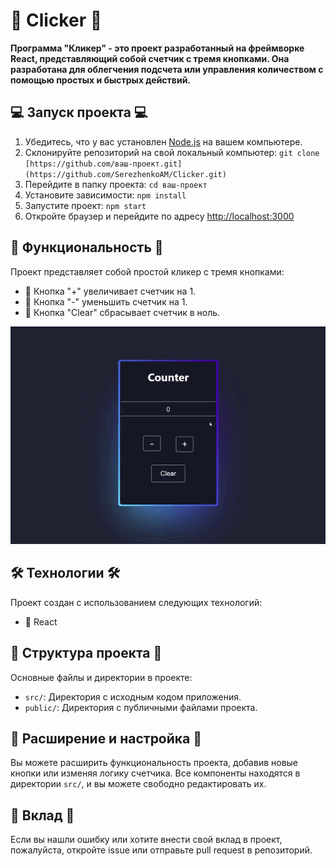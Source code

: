 # 🌟 Clicker 🌟

**Программа "Кликер" - это проект разработанный на фреймворке React, представляющий собой счетчик с тремя кнопками. Она разработана для облегчения подсчета или управления количеством с помощью простых и быстрых действий.**

## 💻 Запуск проекта 💻

1. Убедитесь, что у вас установлен [Node.js](https://nodejs.org) на вашем компьютере.
2. Склонируйте репозиторий на свой локальный компьютер: `git clone [https://github.com/ваш-проект.git](https://github.com/SerezhenkoAM/Clicker.git)`
3. Перейдите в папку проекта: `cd ваш-проект`
4. Установите зависимости: `npm install`
5. Запустите проект: `npm start`
6. Откройте браузер и перейдите по адресу [http://localhost:3000](http://localhost:3000)

## 🚀 Функциональность 🚀

Проект представляет собой простой кликер с тремя кнопками:

- 🔸 Кнопка "+" увеличивает счетчик на 1.
- 🔸 Кнопка "-" уменьшить счетчик на 1.
- 🔸 Кнопка "Clear" сбрасывает счетчик в ноль.

![Пример работы программы](/app.gif)


## 🛠️ Технологии 🛠️

Проект создан с использованием следующих технологий:

- 🔹 React

## 📁 Структура проекта 📁

Основные файлы и директории в проекте:

- `src/`: Директория с исходным кодом приложения.
- `public/`: Директория с публичными файлами проекта.

## 🔧 Расширение и настройка 🔧

Вы можете расширить функциональность проекта, добавив новые кнопки или изменяя логику счетчика. Все компоненты находятся в директории `src/`, и вы можете свободно редактировать их.

## 🤝 Вклад 🤝

Если вы нашли ошибку или хотите внести свой вклад в проект, пожалуйста, откройте issue или отправьте pull request в репозиторий.
